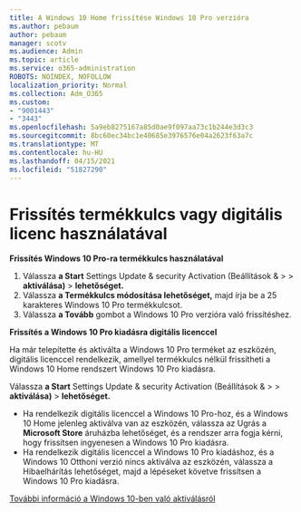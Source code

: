 ```yaml
---
title: A Windows 10 Home frissítése Windows 10 Pro verzióra
ms.author: pebaum
author: pebaum
manager: scotv
ms.audience: Admin
ms.topic: article
ms.service: o365-administration
ROBOTS: NOINDEX, NOFOLLOW
localization_priority: Normal
ms.collection: Adm_O365
ms.custom:
- "9001443"
- "3443"
ms.openlocfilehash: 5a9eb8275167a85d0ae9f097aa73c1b244e3d3c3
ms.sourcegitcommit: 8bc60ec34bc1e40685e3976576e04a2623f63a7c
ms.translationtype: MT
ms.contentlocale: hu-HU
ms.lasthandoff: 04/15/2021
ms.locfileid: "51827290"
---
```

# <a name="upgrade-using-either-a-product-key-or-a-digital-license"></a>Frissítés termékkulcs vagy digitális licenc használatával

**Frissítés Windows 10 Pro-ra termékkulcs használatával**

1. Válassza **a Start** Settings Update & security Activation (Beállítások &  >    >  **aktiválása)**  >  **lehetőséget.**
2. Válassza **a Termékkulcs módosítása lehetőséget,** majd írja be a 25 karakteres Windows 10 Pro termékkulcsot.
3. Válassza **a Tovább** gombot a Windows 10 Pro verzióra való frissítéshez.

**Frissítés a Windows 10 Pro kiadásra digitális licenccel**

Ha már telepítette és aktiválta a Windows 10 Pro terméket az eszközén, digitális licenccel rendelkezik, amellyel termékkulcs nélkül frissítheti a Windows 10 Home rendszert Windows 10 Pro kiadásra.

Válassza **a Start** Settings Update & security Activation (Beállítások &  >    >  **aktiválása)**  >  **lehetőséget.**

- Ha rendelkezik digitális licenccel a Windows 10 Pro-hoz, és a Windows 10 Home jelenleg aktiválva van az eszközén, válassza az Ugrás a **Microsoft Store** áruházba lehetőséget, és a rendszer arra fogja kérni, hogy frissítsen ingyenesen a Windows 10 Pro kiadásra.
- Ha rendelkezik digitális licenccel a Windows 10 Pro kiadáshoz, és a Windows 10 Otthoni verzió nincs aktiválva az eszközén, válassza a Hibaelhárítás lehetőséget, majd a lépéseket követve frissítsen a Windows 10 Pro kiadásra.

[További információ a Windows 10-ben való aktiválásról](https://support.microsoft.com/help/12440)